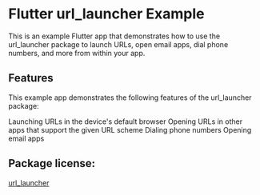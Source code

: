 # Flutter url_launcher Example

This is an example Flutter app that demonstrates how to use the url_launcher package to launch URLs, open email apps, dial phone numbers, and more from within your app.

## Features

This example app demonstrates the following features of the url_launcher package:

Launching URLs in the device's default browser
Opening URLs in other apps that support the given URL scheme
Dialing phone numbers
Opening email apps

## Package license:

[url_launcher](https://pub.dev/packages/url_launcher/license)
